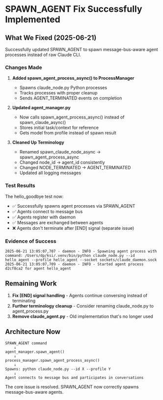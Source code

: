 # SPAWN_AGENT Fix Successfully Implemented

## What We Fixed (2025-06-21)

Successfully updated SPAWN_AGENT to spawn message-bus-aware agent processes instead of raw Claude CLI.

### Changes Made

1. **Added spawn_agent_process_async() to ProcessManager**
   - Spawns claude_node.py Python processes
   - Tracks processes with proper cleanup
   - Sends AGENT_TERMINATED events on completion

2. **Updated agent_manager.py**
   - Now calls spawn_agent_process_async() instead of spawn_claude_async()
   - Stores initial task/context for reference
   - Gets model from profile instead of spawn result

3. **Cleaned Up Terminology**
   - Renamed spawn_claude_node_async → spawn_agent_process_async
   - Changed node_id → agent_id consistently
   - Changed NODE_TERMINATED → AGENT_TERMINATED
   - Updated all logging messages

### Test Results

The hello_goodbye test now:
- ✅ Successfully spawns agent processes via SPAWN_AGENT
- ✅ Agents connect to message bus
- ✅ Agents register with daemon
- ✅ Messages are exchanged between agents
- ❌ Agents don't terminate after [END] signal (separate issue)

### Evidence of Success

```
2025-06-21 13:05:07,707 - daemon - INFO - Spawning agent process with command: /Users/dp/ksi/.venv/bin/python claude_node.py --id hello_agent --profile hello_agent --socket sockets/claude_daemon.sock
2025-06-21 13:05:07,709 - daemon - INFO - Started agent process d2cf8ca2 for agent hello_agent
```

## Remaining Work

1. **Fix [END] signal handling** - Agents continue conversing instead of terminating
2. **Further terminology cleanup** - Consider renaming claude_node.py to agent_process.py
3. **Remove claude_agent.py** - Old implementation that's no longer used

## Architecture Now

```
SPAWN_AGENT command
    ↓
agent_manager.spawn_agent()
    ↓
process_manager.spawn_agent_process_async()
    ↓
Spawns: python claude_node.py --id X --profile Y
    ↓
Agent connects to message bus and participates in conversations
```

The core issue is resolved. SPAWN_AGENT now correctly spawns message-bus-aware agents.